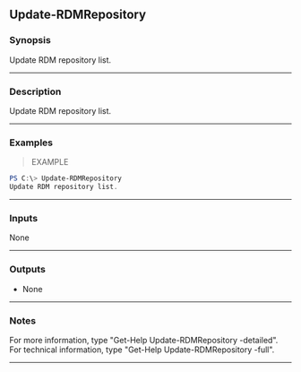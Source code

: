 Update-RDMRepository
--------------------

### Synopsis
Update RDM repository list.

---

### Description

Update RDM repository list.

---

### Examples
> EXAMPLE

```PowerShell
PS C:\> Update-RDMRepository
Update RDM repository list.
```

---

### Inputs
None

---

### Outputs
* None

---

### Notes
For more information, type "Get-Help Update-RDMRepository -detailed". For technical information, type "Get-Help Update-RDMRepository -full".

---
